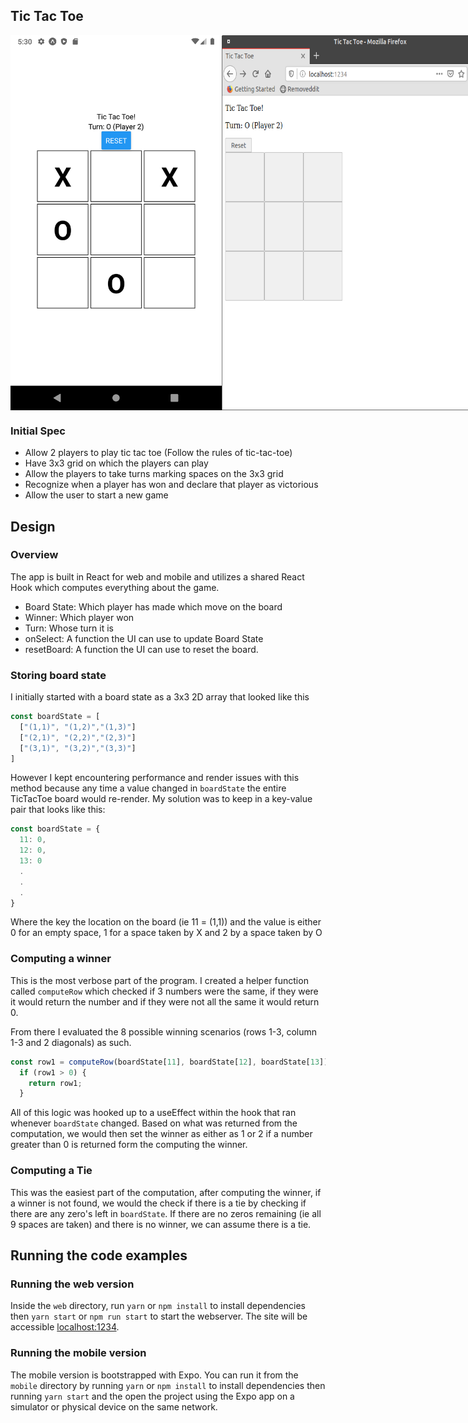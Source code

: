 ## Tic Tac Toe
<div style="display:flex">
<img src="mobile.png" height="600"/>
<img src="web.png" height="600"/>
</div>

### Initial Spec

 - Allow 2 players to play tic tac toe (Follow the rules of tic-tac-toe)
 - Have 3x3 grid on which the players can play
 - Allow the players to take turns marking spaces on the 3x3 grid
 - Recognize when a player has won and declare that player as victorious
 - Allow the user to start a new game

## Design

### Overview

The app is built in React for web and mobile and utilizes a shared React Hook which computes everything about the game.

* Board State: Which player has made which move on the board
* Winner: Which player won
* Turn: Whose turn it is
* onSelect: A function the UI can use to update Board State
* resetBoard: A function the UI can use to reset the board.

### Storing board state

I initially started with a board state as a 3x3 2D array that looked like this

```js
const boardState = [
  ["(1,1)", "(1,2)","(1,3)"]
  ["(2,1)", "(2,2)","(2,3)"]
  ["(3,1)", "(3,2)","(3,3)"]
]
```

However I kept encountering performance and render issues with this method because any time a value changed in `boardState` the entire TicTacToe board would re-render. My solution was to keep in a key-value pair that looks like this:

```js
const boardState = {
  11: 0,
  12: 0,
  13: 0
  .
  .
  .
}
```
Where the key the location on the board (ie 11 = (1,1)) and the value is either 0 for an empty space, 1 for a space taken by X and 2 by a space taken by O



### Computing a winner

This is the most verbose part of the program. I created a helper function called `computeRow` which checked if 3 numbers were the same, if they were it would return the number and if they were not all the same it would return 0.

From there I evaluated the 8 possible winning scenarios (rows 1-3, column 1-3 and 2 diagonals) as such.

```js
const row1 = computeRow(boardState[11], boardState[12], boardState[13]);
  if (row1 > 0) {
    return row1;
  }
```

All of this logic was hooked up to a useEffect within the hook that ran whenever `boardState` changed. Based on what was returned from the computation, we would then set the winner as either as 1 or 2 if a number greater than 0 is returned form the computing the winner.


### Computing a Tie

This was the easiest part of the computation, after computing the winner, if a winner is not found, we would the check if there is a tie by checking if there are any zero's left in `boardState`. If there are no zeros remaining (ie all 9 spaces are taken) and there is no winner, we can assume there is a tie.



## Running the code examples

### Running the web version

Inside the `web` directory, run `yarn` or `npm install` to install dependencies then `yarn start` or `npm run start` to start the webserver. The site will be accessible [localhost:1234](http://localhost:1234).


### Running the mobile version

The mobile version is bootstrapped with Expo. You can run it from the `mobile` directory by running `yarn` or `npm install` to install dependencies then running `yarn start` and the open the project using the Expo app on a simulator or physical device on the same network.